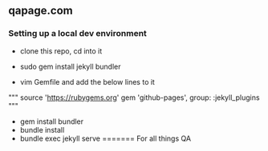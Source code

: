 ## qapage.com
### Setting up a local dev environment
* clone this repo, cd into it

* sudo gem install jekyll bundler
* vim Gemfile and add the below lines to it

"""
source 'https://rubygems.org'
gem 'github-pages', group: :jekyll_plugins
"""

* gem install bundler
* bundle install
* bundle exec jekyll serve
=======
For all things QA
